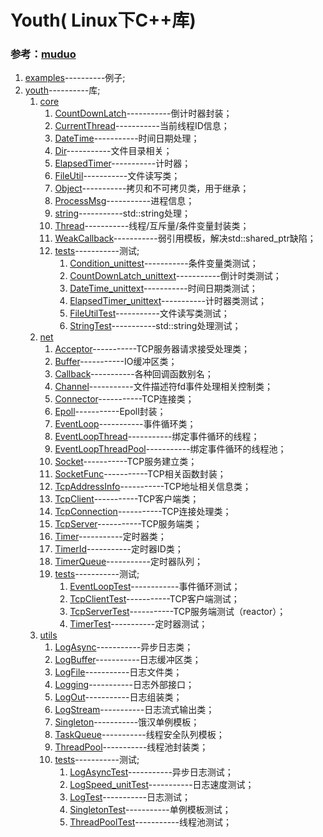 # Youth( Linux下C++库) # 
###  **参考：[muduo](https://github.com/chenshuo/muduo "chenshuo/muduo")**  

1. [examples](./examples)----------例子;  
2. [youth](./youth)----------库;  
   1. [core](./youth/core)   
      1. [CountDownLatch](./youth/core/CountDownLatch.h)-----------倒计时器封装；  
      2. [CurrentThread](./youth/core/CurrentThread.h)-----------当前线程ID信息；  
      3. [DateTime](./youth/core/DateTime.hpp)-----------时间日期处理；
      4. [Dir](./youth/core/Dir.h)-----------文件目录相关；  
      5. [ElapsedTimer](./youth/core/ElapsedTimer.h)-----------计时器；  
      6. [FileUtil](./youth/core/FileUtil.h)-----------文件读写类；   
      7. [Object](./youth/core/Object.h)-----------拷贝<!--值语义-->和不可拷贝<!--对象语义-->类，用于继承；  
      8. [ProcessMsg](./youth/core/ProcessMsg.h)-----------进程信息；  
      9.  [string](./youth/core/string.h)-----------std::string处理；  
      10. [Thread](./youth/core/Thread.hpp)-----------线程/互斥量/条件变量封装类；  
      11. [WeakCallback](./youth/core/WeakCallback.h)-----------弱引用模板，解决std::shared_ptr缺陷<!--循环引用成环-->；  
      12. [tests](./youth/core/tests)-----------测试;  
          1.  [Condition_unittest](./youth/core/tests/Condition_unittest.cc)-----------条件变量类测试；  
          2. [CountDownLatch_unittext](./youth/core/tests/CountDownLatch_unittext.cc)-----------倒计时类测试；
          3. [DateTime_unittext](./youth/core/tests/DateTime_unittext.cc)-----------时间日期类测试；
          4. [ElapsedTimer_unittext](./youth/core/tests/ElapsedTimer_unittext.cc)-----------计时器类测试；
          5. [FileUtilTest](./youth/core/tests/FileUtilTest.cpp)-----------文件读写类测试；  
          6. [StringTest](./youth/core/tests/StringTest.cpp)-----------std::string处理测试；  
   2. [net](./youth/net)  
      1. [Acceptor](./youth/net/Acceptor.h)-----------TCP服务器请求接受处理类；
      2. [Buffer](./youth/net/Buffer.h)-----------IO缓冲区类；  
      3. [Callback](./youth/net/Callback.h)-----------各种回调函数别名；  
      4. [Channel](./youth/net/Channel.h)-----------文件描述符fd事件处理相关控制类；  
      5. [Connector](./youth/net/Connector.h)-----------TCP连接类；  
      6. [Epoll](./youth/net/Epoll.h)-----------Epoll封装；  
      7. [EventLoop](./youth/net/EventLoop.h)-----------事件循环类；  
      8. [EventLoopThread](./youth/net/EventLoopThread.h)-----------绑定事件循环的线程；  
      9. [EventLoopThreadPool](./youth/net/EventLoopThreadPool.h)-----------绑定事件循环的线程池；  
      10. [Socket](./youth/net/Socket.h)-----------TCP服务建立类；  
      11. [SocketFunc](./youth/net/SocketFunc.h)-----------TCP相关函数封装；  
      12. [TcpAddressInfo](./youth/net/TcpAddressInfo.h)-----------TCP地址相关信息类；  
      13. [TcpClient](./youth/net/TcpClient.h)-----------TCP客户端类；  
      14. [TcpConnection](./youth/net/TcpConnection.h)-----------TCP连接处理类；  
      15. [TcpServer](./youth/net/TcpServer.h)-----------TCP服务端类；  
      16. [Timer](./youth/net/Timer.h)-----------定时器类；  
      17. [TimerId](./youth/net/TimerId.h)-----------定时器ID类；  
      18. [TimerQueue](./youth/net/TimerQueue.h)-----------定时器队列；  
      19. [tests](./youth/net/tests)-----------测试;  
          1. [EventLoopTest](./youth/net/tests/EventLoopTest.cpp)------------事件循环测试；  
          2. [TcpClientTest](./youth/net/tests/TcpClientTest.cpp)-----------TCP客户端测试；  
          3. [TcpServerTest](./youth/net/tests/TcpServerTest.cpp)-----------TCP服务端测试（reactor）；  
          4. [TimerTest](./youth/net/tests/TimerTest.cpp)-----------定时器测试；  
   3. [utils](./youth/utils)  
      1. [LogAsync](./youth/utils/LogAsync.h)-----------异步日志类；  
      2. [LogBuffer](./youth/utils/LogBuffer.h)-----------日志缓冲区类；  
      3. [LogFile](./youth/utils/LogFile.h)-----------日志文件类；  
      4. [Logging](./youth/utils/Logging.h)-----------日志外部接口；  
      5. [LogOut](./youth/utils/LogOut.h)-----------日志组装类；  
      6. [LogStream](./youth/utils/LogStream.h)-----------日志流式输出类；  
      7. [Singleton](./youth/utils/Singleton.h)-----------饿汉单例模板；  
      8. [TaskQueue](./youth/utils/TaskQueue.h)-----------线程安全队列模板；   
      9.  [ThreadPool](./youth/utils/ThreadPool.h)-----------线程池封装类；  
      10. [tests](./youth/utils/tests)-----------测试;    
          1. [LogAsyncTest](./youth/utils/tests/LogAsyncTest.cpp)-----------异步日志测试； 
          2. [LogSpeed_unitTest](./youth/utils/tests/LogSpeed_unitTest.cc)-----------日志速度测试；
          3. [LogTest](./youth/utils/tests/LogTest.cpp)-----------日志测试；   
          4. [SingletonTest](./youth/utils/tests/SingletonTest.cpp)-----------单例模板测试；  
          5. [ThreadPoolTest](./youth/utils/tests/ThreadPoolTest.cpp)-----------线程池测试；  

